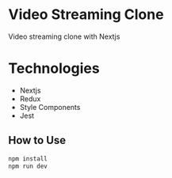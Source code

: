 # Video Streaming Clone

Video streaming clone with Nextjs

# Technologies

- Nextjs
- Redux
- Style Components
- Jest

## How to Use

```bash
npm install
npm run dev
```
